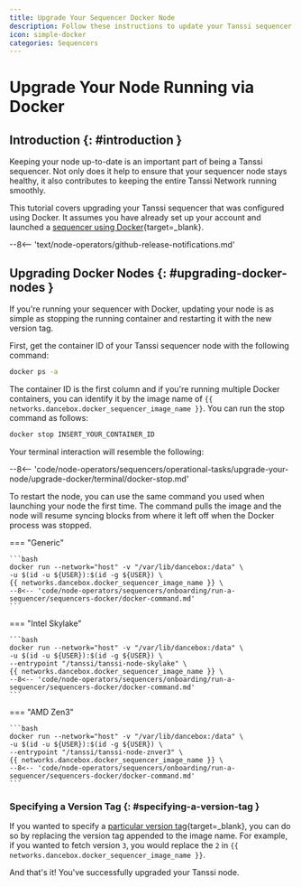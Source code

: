 ```yaml
---
title: Upgrade Your Sequencer Docker Node
description: Follow these instructions to update your Tanssi sequencer node running via Docker to the latest version of the Tanssi client software.
icon: simple-docker
categories: Sequencers
---
```


# Upgrade Your Node Running via Docker

## Introduction {: #introduction }

Keeping your node up-to-date is an important part of being a Tanssi sequencer. Not only does it help to ensure that your sequencer node stays healthy, it also contributes to keeping the entire Tanssi Network running smoothly.

This tutorial covers upgrading your Tanssi sequencer that was configured using Docker. It assumes you have already set up your account and launched a [sequencer using Docker](/node-operators/sequencers/onboarding/run-a-sequencer/sequencers-docker/){target=\_blank}.

--8<-- 'text/node-operators/github-release-notifications.md'

## Upgrading Docker Nodes {: #upgrading-docker-nodes }

If you're running your sequencer with Docker, updating your node is as simple as stopping the running container and restarting it with the new version tag.

First, get the container ID of your Tanssi sequencer node with the following command:

```bash
docker ps -a
```

The container ID is the first column and if you're running multiple Docker containers, you can identify it by the image name of `{{ networks.dancebox.docker_sequencer_image_name }}`. You can run the stop command as follows:

```bash
docker stop INSERT_YOUR_CONTAINER_ID
```

Your terminal interaction will resemble the following:

--8<-- 'code/node-operators/sequencers/operational-tasks/upgrade-your-node/upgrade-docker/terminal/docker-stop.md'

To restart the node, you can use the same command you used when launching your node the first time. The command pulls the image and the node will resume syncing blocks from where it left off when the Docker process was stopped.

=== "Generic"

    ```bash
    docker run --network="host" -v "/var/lib/dancebox:/data" \
    -u $(id -u ${USER}):$(id -g ${USER}) \
    {{ networks.dancebox.docker_sequencer_image_name }} \
    --8<-- 'code/node-operators/sequencers/onboarding/run-a-sequencer/sequencers-docker/docker-command.md'
    ```

=== "Intel Skylake"

    ```bash
    docker run --network="host" -v "/var/lib/dancebox:/data" \
    -u $(id -u ${USER}):$(id -g ${USER}) \
    --entrypoint "/tanssi/tanssi-node-skylake" \
    {{ networks.dancebox.docker_sequencer_image_name }} \
    --8<-- 'code/node-operators/sequencers/onboarding/run-a-sequencer/sequencers-docker/docker-command.md'
    ```
=== "AMD Zen3"

    ```bash
    docker run --network="host" -v "/var/lib/dancebox:/data" \
    -u $(id -u ${USER}):$(id -g ${USER}) \
    --entrypoint "/tanssi/tanssi-node-znver3" \
    {{ networks.dancebox.docker_sequencer_image_name }} \
    --8<-- 'code/node-operators/sequencers/onboarding/run-a-sequencer/sequencers-docker/docker-command.md'
    ```

### Specifying a Version Tag {: #specifying-a-version-tag }

If you wanted to specify a [particular version tag](https://hub.docker.com/r/moondancelabs/tanssi/tags){target=\_blank}, you can do so by replacing the version tag appended to the image name. For example, if you wanted to fetch version `3`, you would replace the `2` in `{{ networks.dancebox.docker_sequencer_image_name }}`.

And that's it! You've successfully upgraded your Tanssi node.